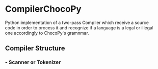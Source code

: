 # CompilerChocoPy
Python implementation of a two-pass Compiler which receive a source code in order to process it and recognize if a language is a legal or illegal one accordingly to ChocoPy's gramnmar.

## Compiler Structure

### - Scanner or Tokenizer
